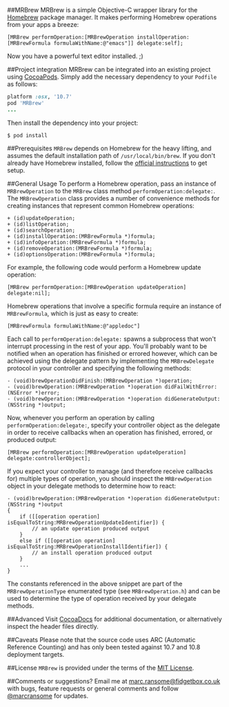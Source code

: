 ##MRBrew
MRBrew is a simple Objective-C wrapper library for the [Homebrew](http://mxcl.github.io/homebrew/) package manager.  It makes performing Homebrew operations from your apps a breeze:

```objc
[MRBrew performOperation:[MRBrewOperation installOperation:[MRBrewFormula formulaWithName:@"emacs"]] delegate:self];
```

Now you have a powerful text editor installed. ;)

##Project integration
MRBrew can be integrated into an existing project using [CocoaPods](http://cocoapods.org). Simply add the necessary dependency to your `Podfile` as follows:

```ruby
platform :osx, '10.7'
pod 'MRBrew'
...
```

Then install the dependency into your project:

`$ pod install`

##Prerequisites
`MRBrew` depends on Homebrew for the heavy lifting, and assumes the default installation path of `/usr/local/bin/brew`.  If you don't already have Homebrew installed, follow the [official instructions](http://mxcl.github.io/homebrew/) to get setup.

##General Usage
To perform a Homebrew operation, pass an instance of `MRBrewOperation` to the `MRBrew` class method `performOperation:delegate:`.  The `MRBrewOperation` class provides a number of convenience methods for creating instances that represent common Homebrew operations:

```objc
+ (id)updateOperation;
+ (id)listOperation;
+ (id)searchOperation;
+ (id)installOperation:(MRBrewFormula *)formula;
+ (id)infoOperation:(MRBrewFormula *)formula;
+ (id)removeOperation:(MRBrewFormula *)formula;
+ (id)optionsOperation:(MRBrewFormula *)formula;
```

For example, the following code would perform a Homebrew update operation:

```objc
[MRBrew performOperation:[MRBrewOperation updateOperation] delegate:nil];
```

Homebrew operations that involve a specific formula require an instance of `MRBrewFormula`, which is just as easy to create:

```objc
[MRBrewFormula formulaWithName:@"appledoc"]
```

Each call to `performOperation:delegate:` spawns a subprocess that won't interrupt processing in the rest of your app.  You'll probably want to be notified when an operation has finished or errored however, which can be achieved using the delegate pattern by implementing the `MRBrewDelegate` protocol in your controller and specifying the following methods:

```objc
- (void)brewOperationDidFinish:(MRBrewOperation *)operation;
- (void)brewOperation:(MRBrewOperation *)operation didFailWithError:(NSError *)error;
- (void)brewOperation:(MRBrewOperation *)operation didGenerateOutput:(NSString *)output;
```

Now, whenever you perform an operation by calling `performOperation:delegate:`, specify your controller object as the delegate in order to receive callbacks when an operation has finished, errored, or produced output:

```objc
[MRBrew performOperation:[MRBrewOperation updateOperation] delegate:controllerObject];
```

If you expect your controller to manage (and therefore receive callbacks for) multiple types of operation, you should inspect the `MRBrewOperation` object in your delegate methods to determine how to react:

```objc
- (void)brewOperation:(MRBrewOperation *)operation didGenerateOutput:(NSString *)output
{
    if ([[operation operation] isEqualToString:MRBrewOperationUpdateIdentifier]) {
        // an update operation produced output
    }
    else if ([[operation operation] isEqualToString:MRBrewOperationInstallIdentifier]) {
        // an install operation produced output
    }
    ...
}
```
The constants referenced in the above snippet are part of the `MRBrewOperationType` enumerated type (see `MRBrewOperation.h`) and can be used to determine the type of operation received by your delegate methods.

##Advanced
Visit [CocoaDocs](http://cocoadocs.org/docsets/MRBrew/1.0.0/) for additional documentation, or alternatively inspect the header files directly.

##Caveats
Please note that the source code uses ARC (Automatic Reference Counting) and has only been tested against 10.7 and 10.8 deployment targets.

##License
`MRBrew` is provided under the terms of the [MIT License](http://opensource.org/licenses/mit-license.php).

##Comments or suggestions?
Email me at [marc.ransome@fidgetbox.co.uk](mailto://marc.ransome@fidgetbox.co.uk) with bugs, feature requests or general comments and follow [@marcransome](http://www.twitter.com/marcransome) for updates.
